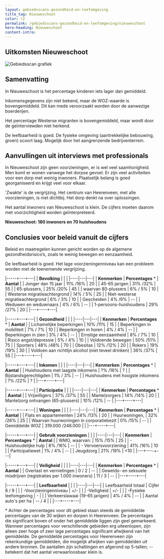 ```yaml
---
layout: gebiedsscans-gezondheid-en-leefomgeving
title_tag: Nieuweschoot
color: r2
permalink: /gebiedsscans-gezondheid-en-leefomgeving/nieuweschoot
hero-heading: Nieuweschoot
content-intro:
---
```

## Uitkomsten Nieuweschoot

![Gebiedsscan grafiek](/uploads/Grafieken_Gebiedsscans_Dorpen-16.png)

## Samenvatting
In Nieuweschoot is het percentage kinderen iets lager dan gemiddeld.

Inkomensgegevens zijn niet bekend, maar de WOZ-waarde is bovengemiddeld. Dit kan mede veroorzaakt worden door de aanwezige boerderijen.

Het percentage Westerse migranten is bovengemiddeld, maar wordt door de geïnterviewden niet herkend.

De leefbaarheid is goed. De fysieke omgeving (aantrekkelijke bebouwing, groen) scoort laag. Mogelijk door het aangrenzende bedrijventerrein.

## Aanvullingen uit interviews met professionals
In Nieuweschoot zijn geen voorzieningen, er is wel veel saamhorigheid. Men komt er wonen vanwege het dorpse gevoel. Er zijn veel activiteiten voor een dorp met weinig inwoners. Plaatselijk belang is goed georganiseerd en krijgt veel voor elkaar.

'Zwakte' is de vergrijzing. Het centrum van Heerenveen, met alle voorzieningen, is niet dichtbij. Het dorp denkt na over oplossingen.

Het aantal inwoners van Nieuweschoot is klein. De cijfers moeten daarom met voorzichtigheid worden geïnterpreteerd.

**Nieuweschoot: 180 inwoners en 70 huishoudens**

## Conclusies voor beleid vanuit de cijfers
Beleid en maatregelen kunnen gericht worden op de algemene gezondheidsrisico’s, zoals te weinig bewegen en eenzaamheid.

De leefbaarheid is goed.  Het lage voorzieningenniveau kan een probleem worden met de toenemende vergrijzing.


|-----+---+---|
|  **Bevolking**  |  |    |
|----|---|---|
| **Kenmerken**  | **Percentages** * | **Aantal** |
| Jonger dan 15 jaar                                  | 11% /16% | 20 |
| 45-65 jarigen                                       | 31% /32% | 55 |
| 65-plussers,                                        | 25% /20% | 45 |
| waarvan 80-plussers                                 | 6% / 5% | 10 |
| Westerse migratieachtergrond                        | _14%_ / 5%  | 25 |
| Niet-westerse migratieachtergrond                   | 6% / 3% | 10 |
| Gescheiden                                          | 4% /9% | -- |
| Weduwen en weduwnaars                               | 4% / 6% | -- |
| 1-persoons-huishoudens                              | 29% /27%  | 20 |
|---+----+---|

|-----+---+---|
| **Gezondheid** |     |     |
|----|---|---|
| **Kenmerken** | **Percentages** * | **Aantal** |
| Lichamelijke beperkingen                            |  10% /11%   |  15   |
| Beperkingen in mobiliteit                           |  7% / 7%   |  10   |
| Beperkingen in horen                                |  4% / 4%   |  --   |
| Beperkingen in zien                                 |  3% / 4%   |  --   |
| Ernstige eenzaamheid                                |  8% / 7%   |  10   |
| Risico angst/depressie                              |  5% / 4%   |  10   |
| Voldoende bewegen                                   |  50% /51%   |  75   |
| Sporters                                            |  48% /48%   |  70   |
| Obesitas                                            |  12% /12%   |  20   |
| Rokers                                              |  19% /19%   |  30   |
| Voldoen aan richtlijn alcohol (niet teveel drinken) |  36% /37%   |  55   |
|---+----+---|

|-----+---+---|
| **Inkomen** |     |     |
|----|---|---|
| **Kenmerken**    | **Percentages** * | **Aantal** |
| Huishoudens met laagste inkomens                    |  ?% /16%       |   ?      |
| Bijstandsgerechtigden                               |  1% / 3%      |   --      |
| Huishoudens met hoogste inkomens                    |  ?% /22%      |   ?      |
|---+----+---|

|-----+---+---|
| **Participatie** |     |     |
|----|---|---|
| **Kenmerken**  | **Percentages** * | **Aantal** |
| Vrijwilligers                                       |  37% /37%      |   55      |
| Mantelzorgers                                       |  14% /14%     |   20      |
| Mantelzorg ontvangen (65-plussers)                  |  10% /12%     |   --      |
|---+----+---|

|-----+---+---|
| **Woningen** |     |     |
|----|---|---|
| **Kenmerken** | **Percentages** * | **Aantal** |
| Flats en appartementen                              | 24% /13%  |  20 |
| Huurwoningen,                                       | 32% /26% |  25 |
| Waarvan huurwoningen in corporatiebezit             | 0% /15% |  -- |
| Gemiddelde WOZ                                      | 319.000 /246.000 |      |
|---+----+---|

|-----+---+---|
| **Gebruik voorzieningen** |     |     |
|----|---|---|
| **Kenmerken** | **Percentages** * | **Aantal** |
| WMO, waarvan:                                       | 15% /15% | 25 |
| - Huishoudelijke hulp                                 | 8% /16% | -- |
| - Vervoersvoorziening                                 | 41% /16% | 10 |
| Participatiewet                                     | 1% / 4% | -- |
| Jeugdzorg                                           | 21% /19% | <10 |
|---+----+---|

|-----+---+---|
| **Veiligheid** |     |     |
|----|---|---|
| **Kenmerken** | **Percentages** * | **Aantal** |
| Overlast en vernielingen                                           | 0 / 2 | -- |
| Gewelds- en seksuele misdrijven (registraties per 1.000 inwoners)  | 11 / 3 | -- |
|---+----+---|

|-----+---+---|
| **Leefbaarheid** |     |     |
|----|---|---|
| Leefbaarheid totaal                                | Cijfer 8 / 9 |                     |
| -Voorzieningenniveau                               | +/- |                     |
| -Veiligheid                                        | +/- |                       |
| -Fysieke leefomgeving                              | - |                       |
| Verkeerslawaai (19-65 jarigen)                     | 4% / 4% |    --                 |
| Aantal auto's per ha                               | -- / 4 |                     |
|---+----+---|

\* Achter de percentages voor dit gebied staan steeds de gemiddelde percentages van de 30 wijken en dorpen in Heerenveen. De percentages die significant boven of onder het gemiddelde liggen zijn geel gemarkeerd. Wanneer percentages voor verschillende gebieden erg uiteenlopen, zijn alleen zeer hoge of zeer lage percentages significant afwijkend van het gemiddelde. De gemiddelde percentages voor Heerenveen zijn rekenkundige gemiddelden, die mogelijk afwijken van gemiddelden uit andere bronnen. De aantallen zijn schattingen en afgerond op 5-tallen; -- betekent dat het aantal verwaarloosbaar klein is.
